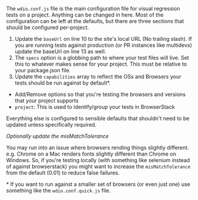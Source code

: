 The `wdio.conf.js` file is the main configuration file for visual regression tests on a project. Anything can be changed in here. Most of the configuration can be left at the defaults, but there are three sections that should be configured per-project.

1. Update the `baseUrl` on line 10 to the site's local URL (No trailing slash). If you are running tests against production (or PR instances like multidevs) update the baseUrl on line 13 as well.
2. The `specs` option is a globbing path to where your test files will live. Set this to whatever makes sense for your project. This must be relative to your package.json file.
3. Update the `capabilities` array to reflect the OSs and Browsers your tests should be run against by default&ast;.
  - Add/Remove options so that you're testing the browsers and versions that your project supports
  - `project`: This is used to identify/group your tests in BrowserStack

Everything else is configured to sensible defaults that shouldn't need to be updated unless specifically required.

*Optionally update the misMatchTolerance*

You may run into an issue where browsers rending things slightly different. e.g. Chrome on a Mac renders fonts slightly different than Chrome on Windows. So, if you're testing locally (with something like selenium instead of against browserstack) you might want to increase the `misMatchTolerance` from the default (0.01) to reduce false failures.

&ast; If you want to run against a smaller set of browsers (or even just one) use something like the `wdio.conf.quick.js` file.
